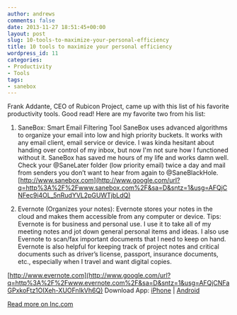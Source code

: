 ```yaml
---
author: andrews
comments: false
date: 2013-11-27 18:51:45+00:00
layout: post
slug: 10-tools-to-maximize-your-personal-efficiency
title: 10 tools to maximize your personal efficiency
wordpress_id: 11
categories:
- Productivity
- Tools
tags:
- sanebox
---
```


Frank Addante, CEO of Rubicon Project, came up with this list of his favorite productivity tools. Good read! Here are my favorite two from his list:







  1. SaneBox: Smart Email Filtering Tool SaneBox uses advanced algorithms to organize your email into low and high priority buckets. It works with any email client, email service or device. I was kinda hesitant about handing over control of my inbox, but now I'm not sure how I functioned without it. SaneBox has saved me hours of my life and works damn well. Check your @SaneLater folder (low priority email) twice a day and mail from senders you don’t want to hear from again to @SaneBlackHole. [http://www.sanebox.com](http://www.google.com/url?q=http%3A%2F%2Fwww.sanebox.com%2F&sa=D&sntz=1&usg=AFQjCNFec9i4OL_5nRudYVL2pGUWTjbLdQ)



  2. Evernote (Organizes your notes): Evernote stores your notes in the cloud and makes them accessible from any computer or device. Tips: Evernote is for business and personal use. I use it to take all of my meeting notes and jot down general personal items and ideas. I also use Evernote to scan/fax important documents that I need to keep on hand. Evernote is also helpful for keeping track of project notes and critical documents such as driver’s license, passport, insurance documents, etc., especially when I travel and want digital copies.






[http://www.evernote.com](http://www.google.com/url?q=http%3A%2F%2Fwww.evernote.com%2F&sa=D&sntz=1&usg=AFQjCNFaGPxkoFtz1OIXeh-XUOFnIkVh6Q) Download App: [iPhone](http://www.google.com/url?q=http%3A%2F%2Fwww.apple.com%2Fwebapps%2Fproductivity%2Fevernote.html&sa=D&sntz=1&usg=AFQjCNFPgZSI7EgwGeD1L_xu8Wt8CsQijA) | [Android](https://play.google.com/store/apps/details?id=com.evernote&feature=nav_result#?t=W251bGwsMSwyLDNd)





[Read more on Inc.com](http://www.google.com/url?q=http%3A%2F%2Fwww.inc.com%2Ffrank-addante%2Fpersonal-productivity-do-more-faster-apps-tools.html&sa=D&sntz=1&usg=AFQjCNFRrf2FNqfuRAeX8L8uT3LYi-g8-g)



